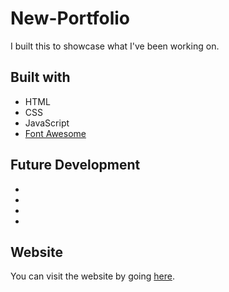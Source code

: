 # New-Portfolio
I built this to showcase what I've been working on.
## Built with
* HTML
* CSS
* JavaScript
* [Font Awesome](https://fontawesome.com/)
## Future Development
*
*
*
*
## Website
You can visit the website by going [here](https://).